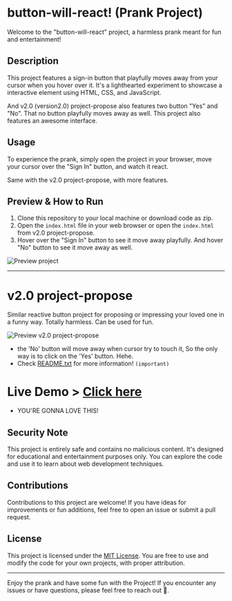 # button-will-react! (Prank Project)

Welcome to the "button-will-react" project, a harmless prank meant for fun and entertainment!

## Description

This project features a sign-in button that playfully moves away from your cursor when you hover over it. It's a lighthearted experiment to showcase a interactive element using HTML, CSS, and JavaScript.

And v2.0 (version2.0) project-propose also features two button "Yes" and "No". That no button playfully moves away as well.
This project also features an awesome interface.

## Usage

To experience the prank, simply open the project in your browser, move your cursor over the "Sign In" button, and watch it react.

Same with the v2.0 project-propose, with more features.

## Preview & How to Run

1. Clone this repository to your local machine or download code as zip.
2. Open the `index.html` file in your web browser or open the `index.html` from v2.0 project-propose.
3. Hover over the "Sign In" button to see it move away playfully. And hover "No" button to see it move away as well.

![Preview project](https://github.com/iamovi/button-will-react/blob/main/preview-project.png)

---

# v2.0 project-propose

Similar reactive button project for proposing or impressing your loved one in a funny way. Totally harmless. Can be used for fun.

![Preview v2.0 project-propose](https://github.com/iamovi/button-will-react/blob/main/preview-projectv2.png)
- the 'No' button will move away when cursor try to touch it, So the only way is to click on the 'Yes' button. Hehe.
- Check [README.txt](https://github.com/iamovi/button-will-react/blob/main/v2.0%20project-propose/love-page/README.txt) for more information! `(important)`

# Live Demo > [Click here](https://button-will-react.netlify.app)
- YOU'RE GONNA LOVE THIS!

## Security Note

This project is entirely safe and contains no malicious content. It's designed for educational and entertainment purposes only. You can explore the code and use it to learn about web development techniques.

## Contributions

Contributions to this project are welcome! If you have ideas for improvements or fun additions, feel free to open an issue or submit a pull request.

## License

This project is licensed under the [MIT License](LICENSE). You are free to use and modify the code for your own projects, with proper attribution.

---

Enjoy the prank and have some fun with the Project! If you encounter any issues or have questions, please feel free to reach out 💖.
